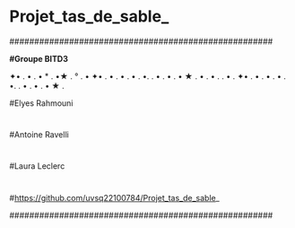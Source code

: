 # Projet_tas_de_sable_
#####################################################

**#Groupe BITD3**

✦• . • .   •    *  . •★     . ° . •  ✦• . • .      • . • .               •.     . • . • .    •                  ★                   . • .     • .           . • . ✦• . • .      • . • .          •.     . • . • .    •                  ★        .
     
#Elyes Rahmouni 
#
#Antoine Ravelli
#
#Laura Leclerc
#
#https://github.com/uvsq22100784/Projet_tas_de_sable_

#####################################################
